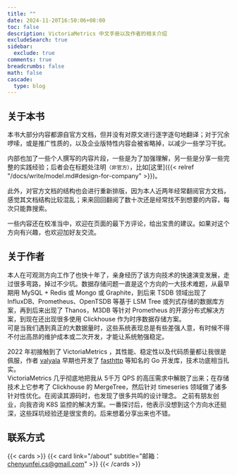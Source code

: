 ```yaml
---
title: ""
date: 2024-11-20T16:50:06+08:00
toc: false
description: VictoriaMetrics 中文手册以及作者的相关介绍
excludeSearch: true
sidebar:
  exclude: true
comments: true
breadcrumbs: false
math: false
cascade:
  type: blog
---
```


## 关于本书
本书大部分内容都源自官方文档，但并没有对原文进行逐字逐句地翻译；对于冗余啰嗦，或是推广性质的，以及企业版特性内容会被省略掉，以减少一些学习干扰。  

内部也加了一些个人撰写的内容片段，一些是为了加强理解，另一些是分享一些完整的实践经验；后者会在标题处注明`（非官方）`，比如[这里]({{< relref "/docs/write/model.md#design-for-company" >}})。

此外，对官方文档的结构也会进行重新排版，因为本人近两年经常翻阅官方文档，感觉其文档结构比较混乱；来来回回翻阅了数十次还是经常找不到想要的内容，每次只能靠搜索。  

一些内容还在校准当中，欢迎在页面的最下方评论，给出宝贵的建议。如果对这个方向有兴趣，也欢迎加好友交流。

## 关于作者
本人在可观测方向工作了也快十年了，亲身经历了该方向技术的快速演变发展，走过很多弯路，掉过不少坑。数据存储问题一直是这个方向的一大技术难题，从最早期用 MySQL + Redis 或 Mongo 或 Graphite，到后来 TSDB 领域出现了 InfluxDB、Prometheus、OpenTSDB 等基于 LSM Tree 或列式存储的数据库方案，再到后来出现了 Thanos，M3DB 等针对 Prometheus 的开源分布式解决方案，到现在还出现很多使用 Clickhouse 作为时序数据存储方案。  
可是当我们遇到真正的大数据量时，这些系统表现总是有些差强人意，有时候不得不付出高昂的维护成本或二次开发，才能让系统勉强稳定。
 
2022 年初接触到了 VictoriaMetrics ，其性能、稳定性以及代码质量都让我很是佩服，作者 [valyala](https://github.com/valyala) 早期也开发了 [fasthttp](https://github.com/valyala/fasthttp) 等知名的 Go 开发库，技术功底相当扎实。  
VictoriaMetrics 几乎彻底地把我从 5千万 QPS 的高压需求中解脱了出来；在存储技术上它参考了 Clickhouse 的 MergeTree，然后针对 timeseries 领域做了诸多针对性优化。在阅读其源码时，也发现了很多共鸣的设计理念。
之前有朋友创业，向我咨询 K8S 监控的解决方案。一番探讨后，他表示没想到这个方向水还挺深，这些踩坑经验还是很宝贵的。后来想着分享出来也不错。

## 联系方式

{{< cards >}}
  {{< card link="/about" subtitle="邮箱：chenyunfei.cs@gmail.com" >}}
{{< /cards >}}

